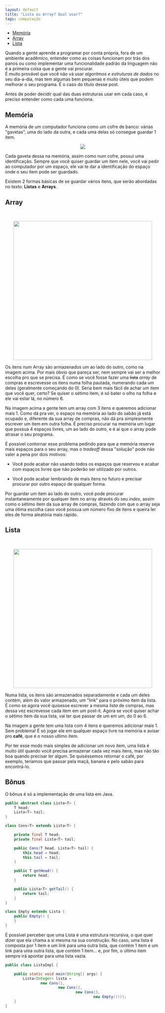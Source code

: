 ```yaml
---
layout: default
title: "Lista ou Array? Qual usar?"
tags: computação
---
```


* [Memória](#memoria)
* [Array](#array)
* [Lista](#lista)

Quando a gente aprende a programar por conta própria, fora de um ambiente acadêmico, entender como as coisas funcionam por trás dos panos ou como implementar uma funcionalidade padrão da linguagem não é a primeira coisa que a gente vai procurar.  
É muito provável que você não vá usar *algoritmos e estruturas de dados* no seu dia-a-dia, mas tem algumas bem pequenas e muito úteis que podem melhorar o seu programa. É o caso do título desse post.

Antes de poder decidir qual das duas estruturas usar em cada caso, é preciso entender como cada uma funciona.

## Memória<a name="memoria"></a>

A memória de um computador funciona como um cofre de banco: várias "gavetas", uma do lado da outra, e cada uma delas só consegue guardar 1 item.

<div style="text-align:center"><img src="https://i.pinimg.com/474x/bb/3c/ef/bb3cef858708cfbb70607cf7b3ddc40c--bank-concepts.jpg"/></div>

Cada gaveta dessa na memória, assim como num cofre, possui uma identificação. Sempre que você quiser guardar um item nele, você vai pedir ao computador por um espaço, ele vai te dar a identificação do espaço onde o seu item pode ser guardado.

Existem 2 formas básicas de se guardar vários itens, que serão abordadas no texto: **Listas** e **Arrays**.

## Array<a name="array"></a>
&nbsp;
<div style="text-align:center"><img src="https://dev-to-uploads.s3.amazonaws.com/i/b0atbnt7h9yxp07qevvi.png" width=450/></div>

Os itens num Array são armazenados um ao lado do outro, como na imagem acima. Por mais óbvio que pareça ser, nem sempre vai ser a melhor escolha pro que se precisa.
É como se você fosse fazer uma ~~lista~~ *array* de compras e escrevesse os itens numa folha pautada, numerando cada um deles (geralmente começando do 0). Seria bem mais fácil de achar um item que você quer, certo? Se quiser o sétimo item, é só bater o olho na folha e ele vai estar lá, no número 6.  

Na imagem acima a gente tem um array com 3 itens e queremos adicionar mais 1. Como dá pra ver, o espaço na memória ao lado do sabão já está ocupado e, diferente da sua array de compras, não dá pra simplesmente escrever um item em outra folha. É preciso procurar na memória um lugar que possua 4 espaços livres, um ao lado do outro, e é aí que o array pode atrasar o seu programa.

É possível contornar esse problema pedindo para que a memória reserve mais espaços para o seu array, mas o *tradeoff* dessa "solução" pode não valer a pena por dois motivos:
* Você pode acabar não usando todos os espaços que reservou e acabar com espaços livres que não poderão ser utilizado por outros.
- Você pode acabar lembrando de mais itens no futuro e precisar procurar por outro espaço de qualquer forma.

Por guardar um item ao lado do outro, você pode procurar instantaneamente por qualquer item no array através do seu *index*, assim como o sétimo item da sua array de compras, fazendo com que o array seja uma ótima escolha caso você possua um número fixo de itens e queira ler eles de forma aleatória mais rápido.

## Lista<a name="lista"></a>
&nbsp;
<div style="text-align:center"><img src="https://dev-to-uploads.s3.amazonaws.com/i/uipxin4dhlrz8t3pdn25.png" width=450/></div>

Numa lista, os itens são armazenados separadamente e cada um deles contém, além do valor armazenado, um "link" para o próximo item da lista.
É como se agora você quisesse escrever a mesma *lista* de compras, mas dessa vez escrevesse cada item em um post-it. Agora se você quiser achar o sétimo item da sua lista, vai ter que passar de um em um, do 0 ao 6.

Na imagem a gente tem uma lista com 4 itens e queremos adicionar mais 1. Sem problema! É só jogar ele em qualquer espaço livre na memória e avisar pro **café**, que é o nosso ultimo item. 

Por ter esse modo mais simples de adicionar um novo item, uma lista é muito útil quando você precisa armazenar cada vez mais itens, mas não tão boa quando precisar ler algum. Se quiséssemos retornar o café, por exemplo, teríamos que passar pela maçã, banana e pelo sabão para encontrá-lo. 

## Bônus

O bônus é só a implementação de uma lista em Java.

~~~Java
public abstract class Lista<T> {
    T head;
    Lista<T> tail;
}

class Cons<T> extends Lista<T> {

    private final T head;
    private final Lista<T> tail;

    public Cons(T head, Lista<T> tail) {
        this.head = head;
        this.tail = tail;
    }

    public T getHead() {
        return head;
    }

    public Lista<T> getTail() {
        return tail;
    }
}

class Empty extends Lista {
    public Empty() {
    }
}
~~~

É possível perceber que uma Lista é uma estrutura recursiva, o que quer dizer que ela chama a si mesma na sua construção. No caso, uma lista é composta por 1 item e um link para uma outra lista, que contém 1 item e um link para uma outra lista, que contém 1 item... e, por fim, o último item sempre irá apontar para uma lista vazia.

~~~Java
public class ListaImpl {

    public static void main(String[] args) {
        Lista<Integer> lista =
                new Cons(1,
                        new Cons(2,
                                new Cons(3,
                                        new Empty())));
    }
}
~~~